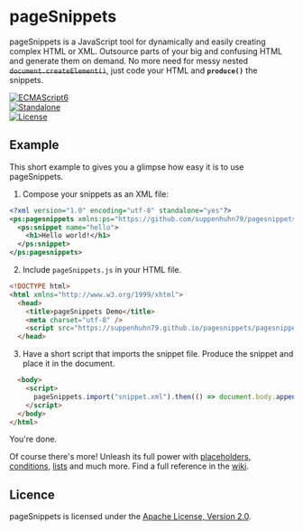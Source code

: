 # pageSnippets

pageSnippets is a JavaScript tool for dynamically and easily creating complex HTML or XML. Outsource parts of your big and confusing HTML and generate them on demand. No more need for messy nested ~~`document.createElement()`~~, just code your HTML and **`produce()`** the snippets.

[![ECMAScript6](https://img.shields.io/badge/ECMAScript-6-0066ff)](#)\
[![Standalone](https://img.shields.io/badge/Standalone-yes-33cc33)](#)\
[![License](https://img.shields.io/badge/License-Apache%202.0-blue.svg)](http://www.apache.org/licenses/LICENSE-2.0)

## Example

This short example to gives you a glimpse how easy it is to use pageSnippets.

1) Compose your snippets as an XML file:

```xml
<?xml version="1.0" encoding="utf-8" standalone="yes"?>
<ps:pagesnippets xmlns:ps="https://github.com/suppenhuhn79/pagesnippets">
  <ps:snippet name="hello">
    <h1>Hello world!</h1>
  </ps:snippet>
</ps:pagesnippets>
```

2) Include `pageSnippets.js` in your HTML file.
```html
<!DOCTYPE html>
<html xmlns="http://www.w3.org/1999/xhtml">
  <head>
    <title>pageSnippets Demo</title>
    <meta charset="utf-8" />
    <script src="https://suppenhuhn79.github.io/pagesnippets/pagesnippets.js"></script>
  </head>
```
3) Have a short script that imports the snippet file. Produce the snippet and place it in the document.
```html
  <body>
    <script>
      pageSnippets.import("snippet.xml").then(() => document.body.appendChild(pageSnippets.hello.produce()));
    </script>
  </body>
</html>
```
You're done.

Of course there's more! Unleash its full power with [placeholders](https://github.com/Suppenhuhn79/pagesnippets/wiki/Placeholders), [conditions](https://github.com/Suppenhuhn79/pagesnippets/wiki/Conditions), [lists](https://github.com/Suppenhuhn79/pagesnippets/wiki/Lists) and much more. Find a full
reference in the [wiki](https://github.com/Suppenhuhn79/pagesnippets/wiki).

## Licence

pageSnippets is licensed under the [Apache License, Version 2.0](http://www.apache.org/licenses/LICENSE-2.0).

